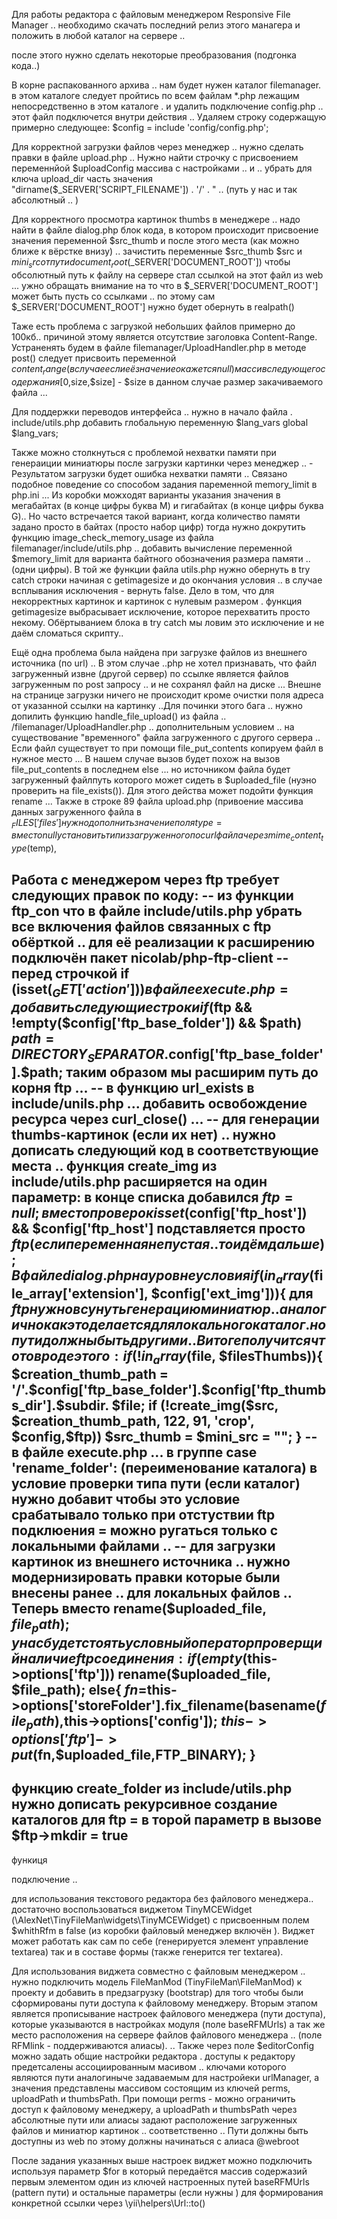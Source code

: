 Для работы редактора с файловым менеджером Responsive File Manager .. необходимо скачать последний релиз этого манагера  и положить в любой каталог на сервере .. 

после этого нужно сделать некоторые преобразования (подгонка кода..) 

В корне распакованного архива ..  нам будет нужен каталог filemanager. в этом каталоге  следует пройтись по всем файлам *.php лежащим непосредственно в этом каталоге .  и удалить  подключение config.php  .. этот файл подключется внутри действия .. Удаляем строку содержащую примерно следующее:
$config = include 'config/config.php';

Для корректной загрузки файлов через менеджер  .. нужно сделать правки в файле upload.php .. Нужно найти строчку с присвоением переменнйой $uploadConfig массива с настройками .. и .. убрать  для ключа upload_dir  часть значения  "dirname($_SERVER['SCRIPT_FILENAME'])  . '/' . " .. (путь у нас и так абсолютный .. )

Для корректного просмотра картинок thumbs   в менеджере .. надо найти  в файле dialog.php   блок кода, в котором происходит присвоение значения  переменной $src_thumb и после этого места (как можно ближе к вёрстке внизу) .. зачистить  переменные $src_thumb $src и $mini_src  от пути  document_root ($_SERVER['DOCUMENT_ROOT']) чтобы обсолютный путь к файлу на сервере стал ссылкой на этот файл из web ... ужно обращать внимание на то что в $_SERVER['DOCUMENT_ROOT'] может быть пусть со ссылками .. по этому сам $_SERVER['DOCUMENT_ROOT'] нужно будет обернуть в realpath()

Таже есть проблема с загрузкой небольших файлов примерно до 100кб.. причиной этому является отсутствие заголовка Content-Range. Устраненять будем в файле filemanager/UploadHandler.php в методе post() следует присвоить переменной $content_range (в случае если её значение окажется null )   массив следующего содержания [0,$size,$size] - $size в данном случае размер закачиваемого файла ... 

Для поддержки переводов интерфейса ..  нужно в начало файла .  include/utils.php  добавить глобальную переменную  $lang_vars
global $lang_vars;

Также можно столкнуться с проблемой нехватки памяти при генераиции миниатюры после загрузки картинки через менеджер .. - Результатом загрузки будет ошибка нехватки памяти .. Связано подобное поведение со способом задания паременной memory_limit в php.ini ... Из коробки можходят варианты указания значения в мегабайтах (в конце цифры буква M) и гигабайтах (в конце цифры буква G).. Но часто встречается такой вариант, когда количество памяти задано просто в байтах (просто набор цифр) тогда нужно  докрутить функцию image_check_memory_usage из файла filemanager/include/utils.php .. добавить вычисление переменной $memory_limit для варианта байтного обозначения  размера памяти ..(одни цифры). 
В той же функции файла utils.php нужно обернуть в try catch строки начиная с getimagesize  и до окончания условия .. в случае всплывания исключения - вернуть false. Дело в том, что для некорректных картинок и картинок с нулевым размером . функция getimagesize выбрасывает исключение, которое перехватить просто некому. Обёртыванием блока в try catch мы ловим это исключение и не даём сломаться скрипту.. 

Ещё одна проблема была найдена при загрузке файлов из внешнего источника (по url) .. В этом случае ..php  не хотел признавать,  что  файл загруженный извне (другой сервер) по ссылке является файлов загруженным по post запросу .. и не сохранял файл на диске ...  Внешне на странице загрузки ничего не происходит кроме очистки поля адреса от указанной ссылки на картинку ..Для починки этого бага .. нужно допилить функцию handle_file_upload() из файла .. /filemanager/UploadHandler.php .. дополнительным условием .. на существование "временного" файла загруженного с другого сервера .. Если файл существует то при помощи file_put_contents копируем файл в нужное место ... В нашем случае вызов будет похож на вызов file_put_contents в последнем else ... но источником файла будет загруженный файлпуть которого может сидеть в $uploaded_file (нуэно проверить на file_exists()). Для этого действа может подойти функция rename ... 
Также в строке 89 файла upload.php (привоение массива данных загруженного файла в $_FILES['files'] нужно дополнить значение поля type = вместо null установить тип из загруженного по curl файла через mime_content_type($temp),  

Работа с менеджером через ftp требует следующих правок по коду:
-- из функции ftp_con что в файле include/utils.php убрать все включения файлов связанных с ftp обёрткой .. для её реализации к расширению подключён пакет nicolab/php-ftp-client
-- перед строчкой if (isset($_GET['action']))  в файле execute.php = добавить следующие строки 
if ($ftp && !empty($config['ftp_base_folder']) && $path)
    $path=DIRECTORY_SEPARATOR.$config['ftp_base_folder'].$path;
    таким образом мы расширим путь до корня ftp ... 
-- в функцию url_exists в include/unils.php ... добавить освобождение ресурса через curl_close() ... 
-- для генерации thumbs-картинок (если их нет) .. нужно дописать следующий код в соответствующие места ..
   функция create_img из include/utils.php расширяется на один параметр: в конце списка добавился $ftp=null ;  вместо проверок  isset($config['ftp_host']) && $config['ftp_host']  подставляется просто $ftp (если переменная не пустая .. то идём дальше) ;  В файле dialog.php на уровне условия  if(in_array($file_array['extension'], $config['ext_img'])){  для $ftp нужно всунуть генерацию миниатюр  .. аналогично как это делается для локального каталог  . но пути должны быть другими .. В итоге получится что то вроде этого: 
   if (!in_array($file, $filesThumbs)){
	    $creation_thumb_path = '/'.$config['ftp_base_folder'].$config['ftp_thumbs_dir'].$subdir. $file;
	    if (!create_img($src, $creation_thumb_path, 122, 91, 'crop', $config,$ftp)) 
	        $src_thumb = $mini_src = "";
	}
-- в файле execute.php ... в группе case 'rename_folder':  (переименование каталога) в условие проверки типа пути (если каталог) нужно добавит чтобы  это условие срабатывало только при отстуствии ftp подклюения =  можно ругаться  только с локальными файлами .. 
-- для загрузки картинок из внешнего источника .. нужно модернизировать правки которые были внесены ранее ..  для локальных файлов .. Теперь вместо rename($uploaded_file, $file_path);   у нас будет стоять условный оператор проверщий наличие ftp соединения  : 
		if (empty($this->options['ftp']))
                rename($uploaded_file, $file_path);
            else{
                $fn=$this->options['storeFolder'].fix_filename(basename($file_path),$this->options['config']);
                $this->options['ftp']->put($fn,$uploaded_file,FTP_BINARY);
            }
-- 
функцию  create_folder из include/utils.php нужно  дописать   рекурсивное создание каталогов для ftp  =  в торой параметр в вызове $ftp->mkdir = true 
-----------
функиця 


подключение .. 

для использования текстового редактора без файлового менеджера.. достаточно воспользоваться  виджетом TinyMCEWidget (\AlexNet\TinyFileMan\widgets\TinyMCEWidget) с присвоенным полем $whithRfm в false (из коробки файловый менеджер включён ). Виджет может работать как сам по себе (генерируется элемент управление textarea) так и в составе формы  (также генерится тег textarea).

Для использования  виджета совместно с файловым менеджером .. нужно подключить модель FileManMod (TinyFileMan\FileManMod) к проекту и добавить в предзагрузку (bootstrap) для того чтобы были сформированы пути доступа к файловому менеджеру. Вторым этапом является прописывание настроек файлового менеджера (пути доступа), которые указываются в настройках модуля (поле baseRFMUrls) а так же место расположения на сервере файлов файлового менеджера .. (поле RFMlink - поддерживаются алиасы). .. Также через поле $editorConfig можно задать общие настройки редактора .
доступы к редактору предетсалены ассоциированным масивом .. ключами которого являются пути аналогиныче задаваемым для настройеки urlManager, а значения представлены массивом состоящим из ключей perms, uploadPath и thumbsPath. При помощи perms - можно ограничить доступ к файловому менеджеру, а uploadPath и thumbsPath  через абсолютные пути или алиасы задают расположение загруженных файлов и миниатюр картинок .. соответственно .. Пути должны быть доступны из web по этому должны начинаться с алиаса @webroot

После задания указанных выше настроек виджет можно подключить используя параметр $for в который передаётся массив содержазий первым элементом  один из ключей настроенных путей baseRFMUrls (pattern пути)  и остальные параметры (если нужны ) для формирования конкретной ссылки через \yii\helpers\Url::to() 

